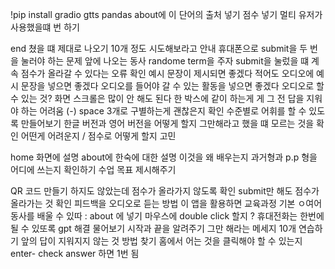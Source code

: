 !pip install gradio gtts pandas
about에 이 단어의 출처 넣기 점수 넣기 
멀티 유저가 사용했을떄 번 하기 

end 쳤을 떄 제대로 나오기 
10개 정도 시도해보라고 안내 
휴대폰으로 submit을 두 번을 눌러야 하는 문제 
앞에 나오는 동사 randome term을 주자 
submit을 눌렀을 떄 계속 점수가 올라갈 수 있다는 오류 확인 예시 문장이 제시되면 좋겠다 적어도 오디오에 예시 문장을 넣으면 좋겠다 
오디오를 들어야 갈 수 있는 활동을 넣으면 좋겠다 
오디오로 할 수 있는 것?
화면 스크롤은 많이 안 해도 된다 
한 박스에 같이 하는게 게 
그 전 답을 지워야 하는 어려움 (-) 
space 3개로 구별하는게 괜찮은지 확인 
수준별로 어휘를 할 수 있도록 만들어보기 한글 버전과 영어 버전을 어떻게 할지 그만해라고 했을 떄 모르는 것을 확인 어떤게 어려운지 / 점수로 어떻게 할지 고민 

home 화면에 설명 
about에 한숙에 대한 설명 
이것을 왜 배우는지 
과거형과 p.p 형을 어디에 쓰는지 확인하기 
수업 목표 제시해주기 

QR 코드 만들기 
하지도 않았는데 점수가 올라가지 않도록 확인 
submit만 해도 점수가 올라가는 것 확인 
피드백을 오디오로 듣는 방법 
이 앱을 활용하면 교육과정 기본 ㅇ여어 동사를 배울 수 있따 : about 에 넣기 
마우스에 double click 할지 ? 휴대전화는 한번에 될 수 있또록 gpt 해결 물어보기 
시작과 끝을 알려주기 
그만 해라는 메세지 
10개 연습하기 
앞의 답이 지워지지 않는 것 방법 찾기 
홈에서 어는 것을 클릭해야 할 수 있는지 
enter- check answer 하면 1번 됨 
